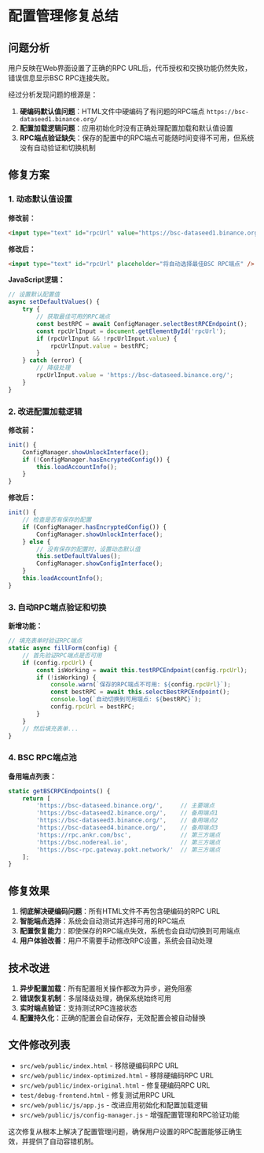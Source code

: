 # 配置管理修复总结

## 问题分析

用户反映在Web界面设置了正确的RPC URL后，代币授权和交换功能仍然失败，错误信息显示BSC RPC连接失败。

经过分析发现问题的根源是：

1. **硬编码默认值问题**：HTML文件中硬编码了有问题的RPC端点 `https://bsc-dataseed1.binance.org/`
2. **配置加载逻辑问题**：应用初始化时没有正确处理配置加载和默认值设置
3. **RPC端点验证缺失**：保存的配置中的RPC端点可能随时间变得不可用，但系统没有自动验证和切换机制

## 修复方案

### 1. 动态默认值设置

**修改前：**
```html
<input type="text" id="rpcUrl" value="https://bsc-dataseed1.binance.org/" />
```

**修改后：**
```html
<input type="text" id="rpcUrl" placeholder="将自动选择最佳BSC RPC端点" />
```

**JavaScript逻辑：**
```javascript
// 设置默认配置值
async setDefaultValues() {
    try {
        // 获取最佳可用的RPC端点
        const bestRPC = await ConfigManager.selectBestRPCEndpoint();
        const rpcUrlInput = document.getElementById('rpcUrl');
        if (rpcUrlInput && !rpcUrlInput.value) {
            rpcUrlInput.value = bestRPC;
        }
    } catch (error) {
        // 降级处理
        rpcUrlInput.value = 'https://bsc-dataseed.binance.org/';
    }
}
```

### 2. 改进配置加载逻辑

**修改前：**
```javascript
init() {
    ConfigManager.showUnlockInterface();
    if (!ConfigManager.hasEncryptedConfig()) {
        this.loadAccountInfo();
    }
}
```

**修改后：**
```javascript
init() {
    // 检查是否有保存的配置
    if (ConfigManager.hasEncryptedConfig()) {
        ConfigManager.showUnlockInterface();
    } else {
        // 没有保存的配置时，设置动态默认值
        this.setDefaultValues();
        ConfigManager.showConfigInterface();
    }
    this.loadAccountInfo();
}
```

### 3. 自动RPC端点验证和切换

**新增功能：**
```javascript
// 填充表单时验证RPC端点
static async fillForm(config) {
    // 首先验证RPC端点是否可用
    if (config.rpcUrl) {
        const isWorking = await this.testRPCEndpoint(config.rpcUrl);
        if (!isWorking) {
            console.warn(`保存的RPC端点不可用: ${config.rpcUrl}`);
            const bestRPC = await this.selectBestRPCEndpoint();
            console.log(`自动切换到可用端点: ${bestRPC}`);
            config.rpcUrl = bestRPC;
        }
    }
    // 然后填充表单...
}
```

### 4. BSC RPC端点池

**备用端点列表：**
```javascript
static getBSCRPCEndpoints() {
    return [
        'https://bsc-dataseed.binance.org/',     // 主要端点
        'https://bsc-dataseed2.binance.org/',    // 备用端点1
        'https://bsc-dataseed3.binance.org/',    // 备用端点2
        'https://bsc-dataseed4.binance.org/',    // 备用端点3
        'https://rpc.ankr.com/bsc',              // 第三方端点
        'https://bsc.nodereal.io',               // 第三方端点
        'https://bsc-rpc.gateway.pokt.network/'  // 第三方端点
    ];
}
```

## 修复效果

1. **彻底解决硬编码问题**：所有HTML文件不再包含硬编码的RPC URL
2. **智能端点选择**：系统会自动测试并选择可用的RPC端点
3. **配置恢复能力**：即使保存的RPC端点失效，系统也会自动切换到可用端点
4. **用户体验改善**：用户不需要手动修改RPC设置，系统会自动处理

## 技术改进

1. **异步配置加载**：所有配置相关操作都改为异步，避免阻塞
2. **错误恢复机制**：多层降级处理，确保系统始终可用
3. **实时端点验证**：支持测试RPC连接状态
4. **配置持久化**：正确的配置会自动保存，无效配置会被自动替换

## 文件修改列表

- `src/web/public/index.html` - 移除硬编码RPC URL
- `src/web/public/index-optimized.html` - 移除硬编码RPC URL  
- `src/web/public/index-original.html` - 修复硬编码RPC URL
- `test/debug-frontend.html` - 修复测试用RPC URL
- `src/web/public/js/app.js` - 改进应用初始化和配置加载逻辑
- `src/web/public/js/config-manager.js` - 增强配置管理和RPC验证功能

这次修复从根本上解决了配置管理问题，确保用户设置的RPC配置能够正确生效，并提供了自动容错机制。 
